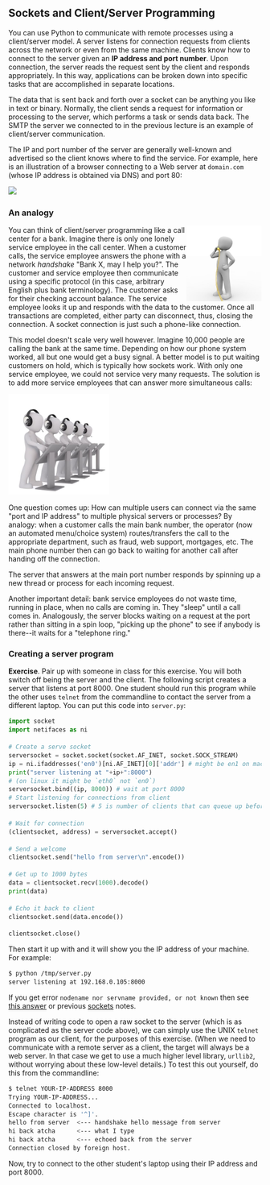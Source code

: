 ## Sockets and Client/Server Programming

You can use Python to communicate with remote processes using a client/server model. A server listens for connection requests from clients across the network or even from the same machine. Clients know how to connect to the server given an **IP address and port number**. Upon connection, the server reads the request sent by the client and responds appropriately. In this way, applications can be broken down into specific tasks that are accomplished in separate locations.

The data that is sent back and forth over a socket can be anything you like in text or binary. Normally, the client sends a request for information or processing to the server, which performs a task or sends data back. The SMTP the server we connected to in the previous lecture is an example of  client/server communication.

The IP and port number of the server are generally well-known and advertised so the client knows where to find the service. For example, here is an illustration of a browser connecting to a Web server at `domain.com` (whose IP address is obtained via DNS) and port 80:

<img src="http://contentdeliverance.com/cms-school/wp-content/uploads/2011/05/client-server-diagram-internet.png" width=400>

### An analogy

<img src=figures/call-center1.jpg width=150 align=right> You can think of client/server programming like a call center for a bank. Imagine there is only one lonely service employee in the call center.  When a customer calls, the service employee answers the phone with a network *handshake* "Bank X, may I help you?". The customer and service employee then communicate using a specific protocol (in this case, arbitrary English plus bank terminology). The customer asks for their checking account balance. The service employee looks it up and responds with the data to the customer. Once all transactions are completed, either party can disconnect, thus, closing the connection. A socket connection is just such a phone-like connection.

This model doesn't scale very well however. Imagine 10,000 people are calling the bank at the same time. Depending on how our phone system worked, all but one would get a busy signal. A better model is to put waiting customers on hold, which is typically how sockets work.  With only one service employee, we could not service very many requests. The solution is to add more service employees that can answer more simultaneous calls:

<img src=figures/call-center2.jpg width=200> 

One question comes up: How can multiple users can connect via the same "port and IP address" to multiple physical servers or processes?   By analogy: when a customer calls the main bank number, the operator (now an automated menu/choice system) routes/transfers the call to the appropriate department, such as fraud, web support, mortgages, etc. The main phone number then can go back to waiting for another call after handing off the connection.  

The server that answers at the main port number responds by spinning up a new thread or process for each incoming request.

Another important detail: bank service employees do not waste time, running in place, when no calls are coming in. They "sleep" until a call comes in. Analogously, the server blocks waiting on a request at the port rather than sitting in a spin loop, "picking up the phone" to see if anybody is there--it waits for a "telephone ring."

### Creating a server program

**Exercise**. Pair up with someone in class for this exercise. You will both switch off being the server and the client. The following script creates a server that listens at port 8000. One student should run this program while the other uses `telnet` from the commandline to contact the server from a different laptop. You can put this code into `server.py`:

```python
import socket
import netifaces as ni

# Create a serve socket
serversocket = socket.socket(socket.AF_INET, socket.SOCK_STREAM)
ip = ni.ifaddresses('en0')[ni.AF_INET][0]['addr'] # might be en1 on mac
print("server listening at "+ip+":8000")
# (on linux it might be `eth0` not `en0`)
serversocket.bind((ip, 8000)) # wait at port 8000
# Start listening for connections from client
serversocket.listen(5) # 5 is number of clients that can queue up before failure

# Wait for connection
(clientsocket, address) = serversocket.accept()

# Send a welcome
clientsocket.send("hello from server\n".encode())

# Get up to 1000 bytes
data = clientsocket.recv(1000).decode()
print(data)

# Echo it back to client
clientsocket.send(data.encode())

clientsocket.close()
```

Then start it up with and it will show you the IP address of your machine. For example:

```bash
$ python /tmp/server.py
server listening at 192.168.0.105:8000
```

If you get error `nodename nor servname provided, or not known` then see [this answer](https://apple.stackexchange.com/questions/253817/cannot-ping-my-local-machine) or previous [sockets](sockets.md) notes.

Instead of writing code to open a raw socket to the server (which is as complicated as the server code above), we can simply use the UNIX `telnet` program as our client, for the purposes of this exercise. (When we need to communicate with a remote server as a client, the target will always be a web server. In that case we get to use a much higher level library, `urllib2`, without worrying about these low-level details.)  To test this out yourself, do this from the commandline:

```bash
$ telnet YOUR-IP-ADDRESS 8000
Trying YOUR-IP-ADDRESS...
Connected to localhost.
Escape character is '^]'.
hello from server  <--- handshake hello message from server
hi back atcha      <--- what I type
hi back atcha      <--- echoed back from the server
Connection closed by foreign host.
```

Now, try to connect to the other student's laptop using their IP address and port 8000.